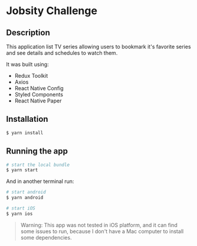 # Jobsity Challenge

## Description
This application list TV series allowing users to bookmark it's favorite series and see details
and schedules to watch them.

It was built using:
* Redux Toolkit
* Axios
* React Native Config
* Styled Components
* React Native Paper

## Installation

```bash
$ yarn install
```

## Running the app

```bash
# start the local bundle
$ yarn start
```

And in another terminal run:
```bash
# start android
$ yarn android

# start iOS
$ yarn ios
```

> Warning: This app was not tested in iOS platform, and it can find some issues to run, because 
> I don't have a Mac computer to install some dependencies.
